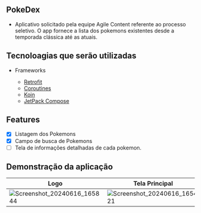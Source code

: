 ## PokeDex

- Aplicativo solicitado pela equipe Agile Content referente ao processo seletivo.
  O app fornece a lista dos pokemons existentes desde a temporada clássica até as atuais.

## Tecnoloagias que serão utilizadas
<!--ts-->
   * Frameworks
  
      * [Retrofit](https://square.github.io/retrofit/)
      * [Coroutines](https://developer.android.com/kotlin/coroutines?hl=pt-br)
      * [Koin](https://insert-koin.io/)
      * [JetPack Compose](https://developer.android.com/develop/ui/compose/documentation?hl=pt-br)
<!--te-->


## Features 

- [x] Listagem dos Pokemons
- [x] Campo de busca de Pokemons
- [ ] Tela de informações detalhadas de cada pokemon.

## Demonstração da aplicação


| Logo |Tela Principal|
|----------|----------|
| ![Screenshot_20240616_165844](https://github.com/clopesbraga/PokemonList/assets/58059669/86648644-410f-484c-a152-c1a6e485cf26)|![Screenshot_20240616_165421](https://github.com/clopesbraga/PokemonList/assets/58059669/4e4d706e-e0f3-477e-a737-6075ad65691a)| 


